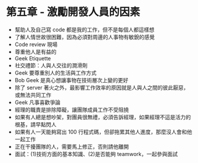 # 第五章 - 激勵開發人員的因素

* 幫助人及自己寫 code 都是我的工作，但不是每個人都這樣想
* 了解人情世故很困難，因為必須對周邊的人事物有敏銳的感覺
* Code review 現場
* 尊重他人是有益的
* Geek Etiquette
* 社交禮節：人與人交往的潤滑劑
* Geek 要尊重別人的生活與工作方式
* Bob Geek 是真心想讓事物在技術層次上變的更好
* 除了 server 著火之外，最影響工作效率的原因就是人與人之間的彼此厭惡，或無法共同工作
* Geek 凡事喜歡爭論
* 經理的職責是排除障礙，讓團隊成員工作不受阻撓
* 如果有人總是想吵架，對團員很無禮，必須告訴經理，如果經理不這是活力的根基，請早點閃人
* 如果有人一天能夠寫出 100 行程式碼，但卻拖累其他人進度，那麼沒人會和他一起工作
* 正在干擾團隊的人，需要馬上修正，否則請他離開
* 面試：(1)技術方面的基本知識、(2)是否能夠 teamwork，一起參與面試
